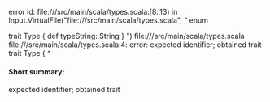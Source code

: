 error id: file://<WORKSPACE>/src/main/scala/types.scala:[8..13) in Input.VirtualFile("file://<WORKSPACE>/src/main/scala/types.scala", "
enum 

trait Type {
  def typeString: String
}
")
file://<WORKSPACE>/src/main/scala/types.scala
file://<WORKSPACE>/src/main/scala/types.scala:4: error: expected identifier; obtained trait
trait Type {
^
#### Short summary: 

expected identifier; obtained trait